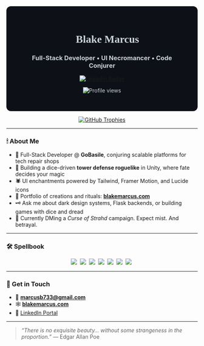 <div align="center" style="background-color:#0d1117; color:#c9d1d9; padding: 2rem; border-radius: 12px;">
  <h1 style="font-family: Uncial Antiqua, serif;">🦇 Blake Marcus</h1>
  <h3>Full-Stack Developer • UI Necromancer • Code Conjurer</h3>

  <div id="badges" style="margin-top: 1rem;">
    <a href="https://www.linkedin.com/in/blake-marcus/">
      <img src="https://img.shields.io/badge/LinkedIn-ghostly%20blue?style=for-the-badge&logo=linkedin&logoColor=white" alt="LinkedIn Badge"/>
    </a>
<!--     <a href="https://twitter.com/blakeemarcus">
      <img src="https://img.shields.io/badge/Twitter-midnight?style=for-the-badge&logo=twitter&logoColor=white" alt="Twitter Badge"/>
    </a> -->
  </div>
  <p>
    <img src="https://komarev.com/ghpvc/?username=blakee-marcus&label=Specters%20Sightings&color=7f1d1d&style=flat" alt="Profile views"/>
  </p>
</div>

<p align="center">
  <a href="https://github.com/ryo-ma/github-profile-trophy">
    <img src="https://github-profile-trophy.vercel.app/?username=blakee-marcus&theme=onedark&margin-w=10&title=dark" alt="GitHub Trophies"/>
  </a>
</p>

---

### 🕯 About Me

- 🦴 Full-Stack Developer @ **GoBasile**, conjuring scalable platforms for tech repair shops  
- 🎲 Building a dice-driven **tower defense roguelike** in Unity, where fate decides your magic  
- 🕷 UI enchantments powered by Tailwind, Framer Motion, and Lucide icons  
- 📜 Portfolio of creations and rituals: [**blakemarcus.com**](https://blakemarcus.com)  
- 🗝 Ask me about dark design systems, Flask backends, or building games with dice and dread  
- 🧛 Currently DMing a *Curse of Strahd* campaign. Expect mist. And betrayal.

---

### 🛠 Spellbook

<div align="center">
  <img src="https://img.shields.io/badge/React-darkblue?style=for-the-badge&logo=react&logoColor=61DAFB"/>&nbsp;
  <img src="https://img.shields.io/badge/Flask-bloodred?style=for-the-badge&logo=flask&logoColor=white"/>&nbsp;
  <img src="https://img.shields.io/badge/PostgreSQL-gravestone?style=for-the-badge&logo=postgresql&logoColor=white"/>&nbsp;
  <img src="https://img.shields.io/badge/TailwindCSS-moonstone?style=for-the-badge&logo=tailwindcss&logoColor=white"/>&nbsp;
  <img src="https://img.shields.io/badge/Unity-void?style=for-the-badge&logo=unity&logoColor=white"/>&nbsp;
  <img src="https://img.shields.io/badge/Figma-phantom?style=for-the-badge&logo=figma&logoColor=white"/>&nbsp;
  <img src="https://img.shields.io/badge/Photoshop-shadowblue?style=for-the-badge&logo=adobephotoshop&logoColor=white"/>&nbsp;
</div>

---

### 🦇 Get in Touch

- 📧 **marcusb733@gmail.com**  
- 🕸 [**blakemarcus.com**](https://blakemarcus.com)  
- 🔮 [LinkedIn Portal](https://www.linkedin.com/in/blake-marcus/)

---

> _“There is no exquisite beauty… without some strangeness in the proportion.”_ — Edgar Allan Poe
